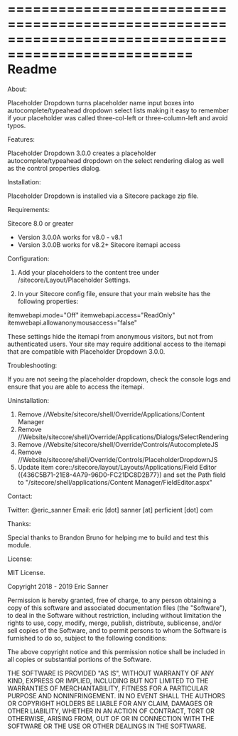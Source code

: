 ====================================================================================================
Readme
====================================================================================================

About:

Placeholder Dropdown turns placeholder name input boxes into autocomplete/typeahead dropdown select lists making it easy to remember if your placeholder was called three-col-left or three-column-left and avoid typos.

Features:

Placeholder Dropdown 3.0.0 creates a placeholder autocomplete/typeahead dropdown on the select rendering dialog as well as the control properties dialog.

Installation:

Placeholder Dropdown is installed via a Sitecore package zip file.

Requirements:

Sitecore 8.0 or greater
- Version 3.0.0A works for v8.0 - v8.1
- Version 3.0.0B works for v8.2+
Sitecore itemapi access

Configuration:

1. Add your placeholders to the content tree under /sitecore/Layout/Placeholder Settings.

2. In your Sitecore config file, ensure that your main website has the following properties:

itemwebapi.mode="Off" 
itemwebapi.access="ReadOnly" 
itemwebapi.allowanonymousaccess="false"

These settings hide the itemapi from anonymous visitors, but not from authenticated users.  Your site may require additional access to the itemapi that are compatible with Placeholder Dropdown 3.0.0.

Troubleshooting:

If you are not seeing the placeholder dropdown, check the console logs and ensure that you are able to access the itemapi.

Uninstallation:

1. Remove //Website/sitecore/shell/Override/Applications/Content Manager
2. Remove //Website/sitecore/shell/Override/Applications/Dialogs/SelectRendering
3. Remove //Website/sitecore/shell/Override/Controls/AutocompleteJS
4. Remove //Website/sitecore/shell/Override/Controls/PlaceholderDropdownJS
5. Update item core::/sitecore/layout/Layouts/Applications/Field Editor ({436C5B71-21E8-4A79-96D0-FC21DC8D2B77}) and set the Path field to "/sitecore/shell/applications/Content Manager/FieldEditor.aspx"

Contact:

Twitter: @eric_sanner
Email: eric [dot] sanner [at] perficient [dot] com

Thanks:

Special thanks to Brandon Bruno for helping me to build and test this module.

License:

MIT License. 

Copyright 2018 - 2019 Eric Sanner

Permission is hereby granted, free of charge, to any person obtaining a copy of this software and associated documentation files (the "Software"), to deal in the Software without restriction, including without limitation the rights to use, copy, modify, merge, publish, distribute, sublicense, and/or sell copies of the Software, and to permit persons to whom the Software is furnished to do so, subject to the following conditions:

The above copyright notice and this permission notice shall be included in all copies or substantial portions of the Software.

THE SOFTWARE IS PROVIDED "AS IS", WITHOUT WARRANTY OF ANY KIND, EXPRESS OR IMPLIED, INCLUDING BUT NOT LIMITED TO THE WARRANTIES OF MERCHANTABILITY, FITNESS FOR A PARTICULAR PURPOSE AND NONINFRINGEMENT. IN NO EVENT SHALL THE AUTHORS OR COPYRIGHT HOLDERS BE LIABLE FOR ANY CLAIM, DAMAGES OR OTHER LIABILITY, WHETHER IN AN ACTION OF CONTRACT, TORT OR OTHERWISE, ARISING FROM, OUT OF OR IN CONNECTION WITH THE SOFTWARE OR THE USE OR OTHER DEALINGS IN THE SOFTWARE.
